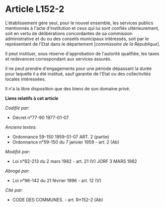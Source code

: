 # Article L152-2

L'établissement gère seul, pour le nouvel ensemble, les services publics mentionnés à l'acte d'institution et ceux qui lui
sont confiés ultérieurement, soit en vertu de délibérations concordantes de sa commission administrative et du ou des
conseils municipaux intéressés, soit par le représentant de l'Etat dans le département [*commissaire de la République*].

Il peut instituer, sous réserve d'approbation de l'autorité qualifiée, les taxes et redevances correspondant aux services
assurés.

Il ne peut prendre d'engagements pour une période dépassant la durée pour laquelle il a été institué, sauf garantie de l'Etat
ou des collectivités locales intéressées.

Il n'a la libre disposition que des biens de son domaine privé.

**Liens relatifs à cet article**

_Codifié par_:

  - Décret n°77-90 1977-01-07

_Anciens textes_:

  - Ordonnance 59-150 1959-01-07 ART. 2 (partie)
  - Ordonnance n°59-150 du 7 janvier 1959 - art. 2 (Ab)

_Modifié par_:

  - Loi n°82-213 du 2 mars 1982 - art. 21 (V) JORF 3 MARS 1982

_Abrogé par_:

  - Loi n°96-142 du 21 février 1996 - art. 12 (V)

_Cité par_:

  - CODE DES COMMUNES. - art. R*152-2 (Ab)

